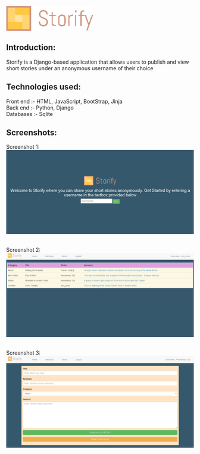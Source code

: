![alt text](/storify-logo.png)<br/>

## Introduction:
Storify is a Django-based application that allows users to publish and view short stories under an anonymous username of their choice

## Technologies used:
Front end :- HTML, JavaScript, BootStrap, Jinja <br/>
Back end :- Python, Django <br/>
Databases :- Sqlite

## Screenshots:
Screenshot 1:
![alt text](/screenshot-3.png)<br/><br/>

Screenshot 2:
![alt text](/screenshot-1.png)<br/><br/>

Screenshot 3:
![alt text](/screenshot-2.png)<br/><br/>

